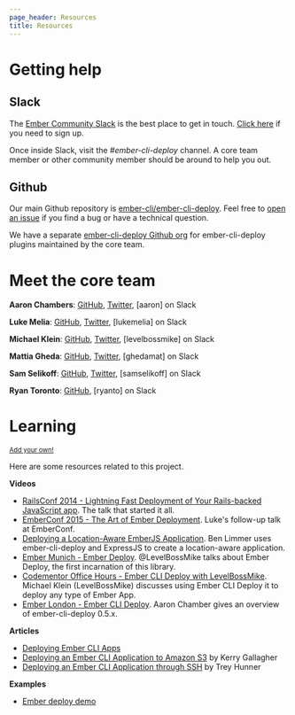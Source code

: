 ```yaml
---
page_header: Resources
title: Resources
---
```


# Getting help

## Slack

The [Ember Community Slack](https://embercommunity.slack.com/) is the best place to get in touch. [Click here](https://ember-community-slackin.herokuapp.com/) if you need to sign up.

Once inside Slack, visit the *#ember-cli-deploy* channel. A core team member or other community member should be around to help you out.

## Github

Our main Github repository is [ember-cli/ember-cli-deploy](https://github.com/ember-cli/ember-cli-deploy). Feel free to [open an issue](https://github.com/ember-cli/ember-cli-deploy/issues/new) if you find a bug or have a technical question.

We have a separate [ember-cli-deploy Github org](https://github.com/ember-cli-deploy) for ember-cli-deploy plugins maintained by the core team.

# Meet the core team

**Aaron Chambers**: [GitHub](https://github.com/achambers), [Twitter](https://twitter.com/grandazz), [aaron] on Slack

**Luke Melia**: [GitHub](https://github.com/lukemelia), [Twitter](https://twitter.com/lukemelia), [lukemelia] on Slack

**Michael Klein**: [GitHub](https://github.com/LevelbossMike), [Twitter](https://twitter.com/levelbossmike), [levelbossmike] on Slack

**Mattia Gheda**: [GitHub](https://github.com/ghedamat), [Twitter](https://twitter.com/ghedamat), [ghedamat] on Slack

**Sam Selikoff**: [GitHub](https://github.com/samselikoff), [Twitter](https://twitter.com/samselikoff), [samselikoff] on Slack

**Ryan Toronto**: [GitHub](https://github.com/ryanto), [ryanto] on Slack


# Learning

<a class='u-pull-right' href="https://github.com/ember-cli/ember-cli-deploy/edit/gh-pages/{{page.path}}"><small>Add your own!</small></a>

Here are some resources related to this project.

**Videos**

- [RailsConf 2014 - Lightning Fast Deployment of Your Rails-backed JavaScript app](https://www.youtube.com/watch?v=QZVYP3cPcWQ). The talk that started it all.
- [EmberConf 2015 - The Art of Ember Deployment](https://www.youtube.com/watch?v=4EDetv_Rw5U). Luke's follow-up talk at EmberConf.
- [Deploying a Location-Aware EmberJS Application](https://www.youtube.com/watch?v=MT0LKcVh6Rw). Ben Limmer uses ember-cli-deploy and ExpressJS to create a location-aware application.
- [Ember Munich - Ember Deploy](https://www.youtube.com/watch?v=Ro2_I5vtTIg). @LevelBossMike talks about Ember Deploy, the first incarnation of this library.
- [Codementor Office Hours - Ember CLI Deploy with LevelBossMike](https://www.youtube.com/watch?v=jE8Kc8c107w). Michael Klein (LevelBossMike) discusses using Ember CLI Deploy it to deploy any type of Ember App.
- [Ember London - Ember CLI Deploy](https://vimeo.com/139125310). Aaron Chamber gives an overview of ember-cli-deploy 0.5.x.

**Articles**

- [Deploying Ember CLI Apps](http://blog.firstiwaslike.com/deploying-ember-cli-apps/)
- [Deploying an Ember CLI Application to Amazon S3](http://kerrygallagher.co.uk/deploying-an-ember-cli-application-to-amazon-s3/) by Kerry Gallagher
- [Deploying an Ember CLI Application through SSH](http://treyhunner.com/2015/03/deploying-an-ember-cli-application-via-ssh/) by Trey Hunner

**Examples**

- [Ember deploy demo](https://github.com/ghedamat/ember-deploy-demo)

